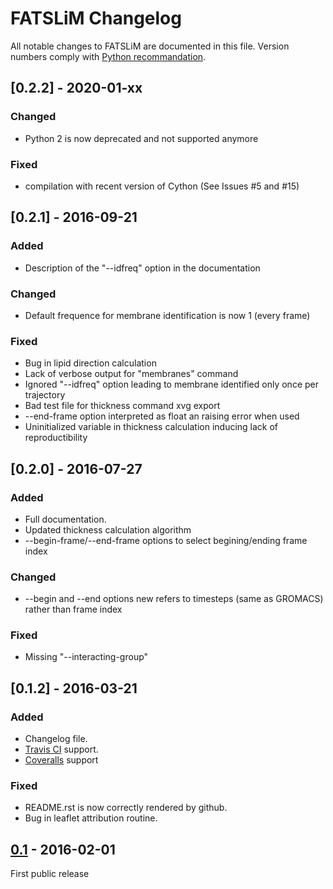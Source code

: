 # FATSLiM Changelog
All notable changes to FATSLiM are documented in this file.
Version numbers comply with [Python recommandation](https://www.python.org/dev/peps/pep-0440/).

## [0.2.2] - 2020-01-xx
### Changed
- Python 2 is now deprecated and not supported anymore

### Fixed
- compilation with recent version of Cython (See Issues #5 and #15)

## [0.2.1] - 2016-09-21
### Added
- Description of the "--idfreq" option in the documentation

### Changed
- Default frequence for membrane identification is now 1 (every frame)

### Fixed
- Bug in lipid direction calculation
- Lack of verbose output for "membranes" command
- Ignored "--idfreq" option leading to membrane identified only once per trajectory
- Bad test file for thickness command xvg export
- --end-frame option interpreted as float an raising error when used
- Uninitialized variable in thickness calculation inducing lack of reproductibility

## [0.2.0] - 2016-07-27
### Added
- Full documentation.
- Updated thickness calculation algorithm
- --begin-frame/--end-frame options to select begining/ending frame index

### Changed
- --begin and --end options new refers to timesteps (same as GROMACS) rather than frame index

### Fixed
- Missing "--interacting-group"

## [0.1.2] - 2016-03-21
### Added
- Changelog file.
- [Travis CI](https://travis-ci.org/FATSLiM/fatslim) support.
- [Coveralls](https://coveralls.io/github/FATSLiM/fatslim) support

### Fixed
- README.rst is now correctly rendered by github.
- Bug in leaflet attribution routine.


## [0.1] - 2016-02-01
First public release

[Unreleased]: https://github.com/FATSLiM/fatslim/tree/develop
[0.1]: https://github.com/FATSLiM/fatslim/releases/tag/v0.1